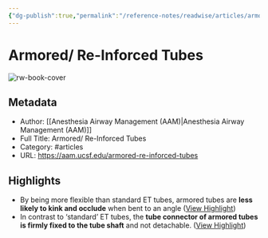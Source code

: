 ```yaml
---
{"dg-publish":true,"permalink":"/reference-notes/readwise/articles/armored-re-inforced-tubes/"}
---
```


# Armored/ Re-Inforced Tubes

![rw-book-cover](https://aam.ucsf.edu/profiles/ucsf_b1gfoot/themes/ucsf_b1gfoot_theme/img/img-metatag.jpg)

## Metadata
- Author: [[Anesthesia Airway Management (AAM)\|Anesthesia Airway Management (AAM)]]
- Full Title: Armored/ Re-Inforced Tubes
- Category: #articles
- URL: https://aam.ucsf.edu/armored-re-inforced-tubes

## Highlights
- By being more flexible than standard ET tubes, armored tubes are **less likely to kink and occlude** when bent to an angle ([View Highlight](https://read.readwise.io/read/01gqcazya0c0dqzztnphfesba1))
- In contrast to ‘standard’ ET tubes, the **tube connector of armored tubes is firmly fixed to the tube shaft** and not detachable. ([View Highlight](https://read.readwise.io/read/01gqcb2zzfw3bj9pfkzmyh64ty))
